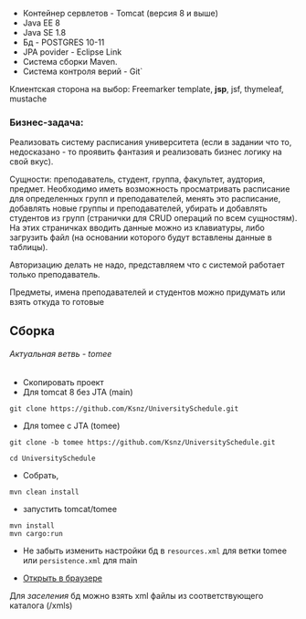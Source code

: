 * Контейнер сервлетов - Tomcat (версия 8 и выше)
* Java EE 8
* Java SE 1.8
* Бд - POSTGRES 10-11
* JPA povider - Eclipse Link
* Система сборки Maven.
* Система контроля верий - Git`

Клиентская сторона на выбор:
Freemarker template, **jsp**, jsf, thymeleaf, mustache

### Бизнес-задача:

Реализовать систему расписания университета (если в задании что то, недосказано - то проявить фантазия и реализовать бизнес логику на свой вкус).

Сущности: преподаватель, студент, группа, факультет, аудтория, предмет.
Необходимо иметь возможность просматривать расписание для определенных групп и преподавателей, менять это расписание, добавлять новые группы и преподавателей,
убирать и добавлять студентов из групп (странички для CRUD операций по всем сущностям). На этих страничках вводить данные можно из клавиатуры, либо загрузить файл (на основании которого будут вставлены данные в таблицы).

Авторизацию делать не надо, представляем что с системой работает только преподаватель.


Предметы, имена преподавателей и студентов можно придумать или взять откуда то готовые

## Сборка
###### Актуальная ветвь - tomee
* Скопировать проект 
* Для tomcat 8 без JTA (main)
```
git clone https://github.com/Ksnz/UniversitySchedule.git 
```
* Для tomee c JTA (tomee)
```
git clone -b tomee https://github.com/Ksnz/UniversitySchedule.git
```
```
cd UniversitySchedule
```
* Собрать,
 ```
 mvn clean install
 ```
 * запустить tomcat/tomee
```
mvn install
mvn cargo:run
```
* Не забыть изменить настройки бд в `resources.xml` для ветки tomee или `persistence.xml` для main

* [Открыть в браузере](http://localhost:58090/UniversitySchedule/)


Для _заселения_ бд можно взять xml файлы из соответствующего каталога (/xmls)
